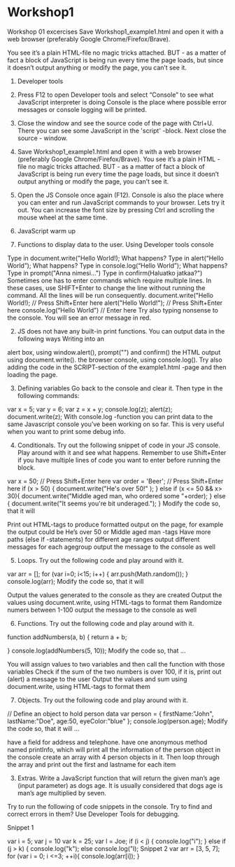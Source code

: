 # Workshop1

Workshop 01 excercises
Save Workshop1_example1.html and open it with a web browser (preferably Google Chrome/Firefox/Brave).

You see it’s a plain HTML-file no magic tricks attached. BUT - as a matter of fact a block of JavaScript is being run every time the page loads, but since it doesn’t output anything or modify the page, you can’t see it.

1. Developer tools
1. Press F12 to open Developer tools and select “Console” to see what JavaScript interpreter is doing
Console is the place where possible error messages or console logging will be printed.

2. Close the window and see the source code of the page with Ctrl+U.
There you can see some JavaScript in the 'script' -block. Next close the source - window.

3. Save Workshop1_example1.html and open it with a web browser (preferably Google Chrome/Firefox/Brave).
You see it’s a plain HTML - file no magic tricks attached. BUT - as a matter of fact a block of JavaScript is being run every time the page loads, but since it doesn’t output anything or modify the page, you can’t see it.

4. Open the JS Console once again (F12).
Console is also the place where you can enter and run JavaScript commands to your browser. Lets try it out. You can increase the font size by pressing Ctrl and scrolling the mouse wheel at the same time.

2. JavaScript warm up
1. Functions to display data to the user.
Using Developer tools console

Type in document.write("Hello World!); What happens?
Type in alert(“Hello World”); What happens?
Type in console.log(“Hello World”); What happens?
Type in prompt("Anna nimesi...")
Type in confirm(Haluatko jatkaa?") Sometimes one has to enter commands which require multiple lines. In these cases, use SHIFT+Enter to change the line without running the command. All the lines will be run consequently.
document.write("Hello World!); // Press Shift+Enter here
alert("Hello World!"); // Press Shift+Enter here
console.log(“Hello World”) // Enter here
Try also typing nonsense to the console. You will see an error message in red.

2. JS does not have any built-in print functions. You can output data in the following ways
Writing into an

alert box, using window.alert(), prompt("") and confirm()
the HTML output using document.write().
the browser console, using console.log().
Try also adding the code in the SCRIPT-section of the example1.html -page and then loading the page.

3. Defining variables
Go back to the console and clear it. Then type in the following commands:

var x = 5;
var y = 6;
var z = x + y;
console.log(z);
alert(z);
document.write(z);
With console.log -function you can print data to the same Javascript console you’ve been working on so far. This is very useful when you want to print some debug info.

4. Conditionals.
Try out the following snippet of code in your JS console. Play around with it and see what happens. Remember to use Shift+Enter if you have multiple lines of code you want to enter before running the block.

var x = 50; // Press Shift+Enter here
var order = 'Beer'; // Press Shift+Enter here
if (x > 50) {
document.write("He's over 50!" );
} else if (x <= 50 && x> 30){
document.write("Middle aged man, who ordered some "+order);
} else {
document.write("It seems you're bit underaged.");
}
Modify the code so, that it will

Print out HTML-tags to produce formatted output on the page, for example the output could be He’s over 50 or Middle aged man -tags Have more paths (else if -statements) for different age ranges output different messages for each agegroup output the message to the console as well

5. Loops.
Try out the following code and play around with it.

var arr = [];
for (var i=0; i<15; i++) {
arr.push(Math.random());
} console.log(arr); Modify the code so, that it will

Output the values generated to the console as they are created Output the values using document.write, using HTML-tags to format them Randomize numers between 1-100 output the message to the console as well

6. Functions.
Try out the following code and play around with it.

function addNumbers(a, b) {
return a + b;

}
console.log(addNumbers(5, 10));
Modify the code so, that ...

You will assign values to two variables and then call the function with those variables Check if the sum of the two numbers is over 100, if it is, print out (alert) a message to the user Output the values and sum using document.write, using HTML-tags to format them

7. Objects.
Try out the following code and play around with it.

// Define an object to hold person data
var person = {
firstName:"John",
lastName:"Doe",
age:50,
eyeColor:"blue"
};
console.log(person.age);
Modify the code so, that it will ...

have a field for address and telephone. have one anonymous method named printInfo, which will print all the information of the person object in the console create an array with 4 person objects in it. Then loop through the array and print out the first and lastname for each item

3. Extras.
Write a JavaScript function that will return the given man’s age (input parameter) as dogs age. It is usually considered that dogs age is man’s age multiplied by seven.

Try to run the following of code snippets in the console. Try to find and correct errors in them? Use Developer Tools for debugging.

Snippet 1

var i = 5; var j = 10
var k = 25; var l = Joe;
if (i < j) {
console.log("i");
} else if (j > k) {
console.log("k");
else console.log("l);
Snippet 2
var arr = [3, 5, 7];
for (var i = 0; i <=3; ++i){
console.log(arr[i]);
}

